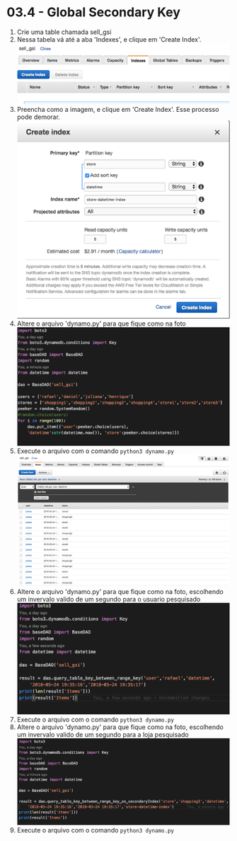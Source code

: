 # 03.4 - Global Secondary Key

1. Crie uma table chamada sell_gsi
2. Nessa tabela vá até a aba 'Indexes', e clique em 'Create Index'.
![img/globalsecondarykey-1.png](img/globalsecondarykey-1.png)
3. Preencha como a imagem, e clique em 'Create Index'. Esse processo pode demorar.
![img/globalsecondarykey-2.png](img/globalsecondarykey-2.png)
4. Altere o arquivo 'dynamo.py' para que fique como na foto
![img/globalsecondarykey-3.png](img/globalsecondarykey-3.png)
5. Execute o arquivo com o comando `python3 dynamo.py`
![img/globalsecondarykey-4.png](img/globalsecondarykey-4.png)
6. Altere o arquivo 'dynamo.py' para que fique como na foto, escolhendo um invervalo valido de um segundo para o usuario pesquisado
![img/globalsecondarykey-5.png](img/globalsecondarykey-5.png)
7. Execute o arquivo com o comando `python3 dynamo.py`
8. Altere o arquivo 'dynamo.py' para que fique como na foto, escolhendo um invervalo valido de um segundo para a loja pesquisado
![img/globalsecondarykey-6.png](img/globalsecondarykey-6.png)
9. Execute o arquivo com o comando `python3 dynamo.py`
